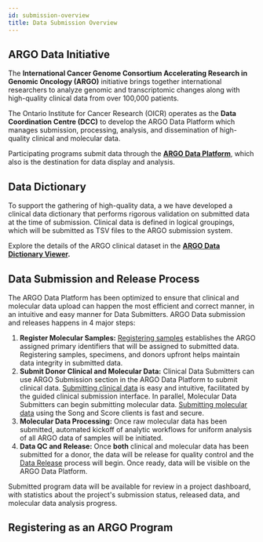 ```yaml
---
id: submission-overview
title: Data Submission Overview
---
```

## ARGO Data Initiative
The **International Cancer Genome Consortium Accelerating Research in Genomic Oncology (ARGO)** initiative brings together international researchers to analyze genomic and transcriptomic changes along with high-quality clinical data from over 100,000 patients.

The Ontario Institute for Cancer Research (OICR) operates as the **Data Coordination Centre (DCC)** to develop the ARGO Data Platform which manages  submission, processing, analysis, and dissemination of high-quality clinical and molecular data.  

Participating  programs submit data through the **[ARGO Data Platform](/)**, which also is the destination for data display and analysis.

## Data Dictionary
To support the gathering of high-quality data, a we have developed a clinical data dictionary that performs rigorous validation on submitted data at the time of submission. Clinical data is defined in logical groupings, which will be submitted as TSV files to the ARGO submission system.

Explore the details of the ARGO clinical dataset in the  **[ARGO Data Dictionary Viewer](/dictionary).**

## Data Submission and Release Process
The ARGO Data Platform has been optimized to ensure that clinical and molecular data upload can happen the most efficient and correct manner, in an intuitive and easy manner for Data Submitters. ARGO Data submission and releases happens in 4 major steps:

1. **Register Molecular Samples:** [Registering samples](/registering-samples) establishes the ARGO assigned primary identifiers that will be assigned to submitted data.  Registering samples, specimens, and donors upfront helps maintain data integrity in submitted data.
1. **Submit Donor Clinical and Molecular Data:** Clinical Data Submitters can use ARGO Submission section in the ARGO Data Platform to submit clinical data. [Submitting clinical data](submitting-clinical-data) is easy and intuitive, facilitated by the guided clinical submission interface. In parallel, Molecular Data Submitters can begin submitting molecular data. [Submitting molecular data](submitting-molecular-data) using the Song and Score clients is fast and secure.
1. **Molecular Data Processing:** Once raw molecular data has been submitted, automated kickoff of analytic workflows for uniform analysis of all ARGO data of samples will be initiated.  
1. **Data QC and Release:** Once **both** clinical and molecular data has been submitted for a donor, the data will be release for quality control and the [Data Release](data-release-schedule) process will begin.  Once ready, data will be visible on the ARGO Data Platform.

Submitted program data will be available for review in a project dashboard, with statistics about the project's submission status, released data, and molecular data analysis progress.

## Registering as an ARGO Program
